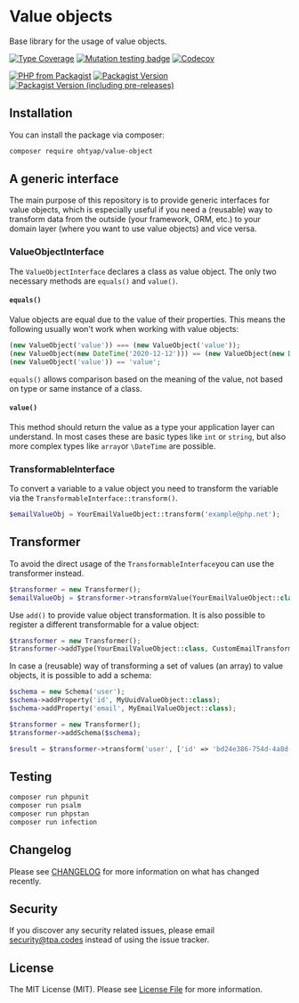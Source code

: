 # Value objects
Base library for the usage of value objects.

[![Type Coverage](https://shepherd.dev/github/ohtyap/value-object/coverage.svg)](https://shepherd.dev/github/ohtyap/value-object)
[![Mutation testing badge](https://img.shields.io/endpoint?style=flat&url=https%3A%2F%2Fbadge-api.stryker-mutator.io%2Fgithub.com%2Fohtyap%2Fvalue-object%2Fmain)](https://dashboard.stryker-mutator.io/reports/github.com/ohtyap/value-object/main)
[![Codecov](https://img.shields.io/codecov/c/github/ohtyap/value-object)](https://codecov.io/gh/ohtyap/value-object)

[![PHP from Packagist](https://img.shields.io/packagist/php-v/ohtyap/value-object)](https://packagist.org/packages/ohtyap/value-object)
[![Packagist Version](https://img.shields.io/packagist/v/ohtyap/value-object)](https://packagist.org/packages/ohtyap/value-object)
[![Packagist Version (including pre-releases)](https://img.shields.io/packagist/v/ohtyap/value-object?include_prereleases)](https://packagist.org/packages/ohtyap/value-object)


## Installation

You can install the package via composer:

```bash
composer require ohtyap/value-object
```

## A generic interface
The main purpose of this repository is to provide generic interfaces for value objects, which is especially useful if you need a (reusable) way to transform data from the outside (your framework, ORM, etc.) to your domain layer (where you want to use value objects) and vice versa.

### ValueObjectInterface

The `ValueObjectInterface` declares a class as value object. The only two necessary methods are `equals()` and `value()`.

#### `equals()`

Value objects are equal due to the value of their properties. This means the following usually won't work when working with value objects:
```php
(new ValueObject('value')) === (new ValueObject('value'));
(new ValueObject(new DateTime('2020-12-12'))) == (new ValueObject(new DateTime('2020-12-12')));
(new ValueObject('value')) == 'value';
```

`equals()` allows comparison based on the meaning of the value, not based on type or same instance of a class.

#### `value()`

This method should return the value as a type your application layer can understand. In most cases these are basic types like `int` or `string`, but also more complex types like `array`or `\DateTime` are possible.

### TransformableInterface

To convert a variable to a value object you need to transform the variable via the `TransformableInterface::transform()`.

```php
$emailValueObj = YourEmailValueObject::transform('example@php.net');
```


## Transformer
To avoid the direct usage of the `TransformableInterface`you can use the transformer instead.

```php
$transformer = new Transformer();
$emailValueObj = $transformer->transformValue(YourEmailValueObject::class, 'example@php.net');
```

Use `add()` to provide value object transformation. It is also possible to register a different transformable for a value object:
```php
$transformer = new Transformer();
$transformer->addType(YourEmailValueObject::class, CustomEmailTransformable::class);
```

In case a (reusable) way of transforming a set of values (an array) to value objects, it is possible to add a schema:
```php
$schema = new Schema('user');
$schema->addProperty('id', MyUuidValueObject::class);
$schema->addProperty('email', MyEmailValueObject::class);

$transformer = new Transformer();
$transformer->addSchema($schema);

$result = $transformer->transform('user', ['id' => 'bd24e386-754d-4a8d-8c82-9d9be47220e9', 'email' => 'example@php.net']);
```

## Testing

``` bash
composer run phpunit
composer run psalm
composer run phpstan
composer run infection
```

## Changelog

Please see [CHANGELOG](CHANGELOG.md) for more information on what has changed recently.

## Security

If you discover any security related issues, please email security@tpa.codes instead of using the issue tracker.


## License

The MIT License (MIT). Please see [License File](LICENSE.md) for more information.
